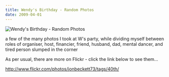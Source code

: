 ```yaml
---
title: Wendy's Birthday - Random Photos
date: 2009-04-01
---
```


![Wendy's Birthday - Random Photos](https://source.unsplash.com/d34DtRp1bqo/1600x900)

a few of the many photos I took at W's party, while dividing myself between roles of organiser, host, financier, friend, husband, dad, mental dancer, and tired person slumped in the corner

As per usual, there are more on Flickr - click the link below to see them...

http://www.flickr.com/photos/jonbeckett73/tags/40th/